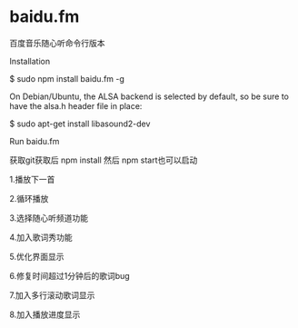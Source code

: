 baidu.fm
========

百度音乐随心听命令行版本

Installation

$ sudo npm install baidu.fm -g


On Debian/Ubuntu, the ALSA backend is selected by default, so be sure to have the alsa.h header file in place:

$ sudo apt-get install libasound2-dev


Run
baidu.fm

获取git获取后
npm install
然后
npm start也可以启动

1.播放下一首

2.循环播放

3.选择随心听频道功能

4.加入歌词秀功能

5.优化界面显示

6.修复时间超过1分钟后的歌词bug

7.加入多行滚动歌词显示

8.加入播放进度显示

